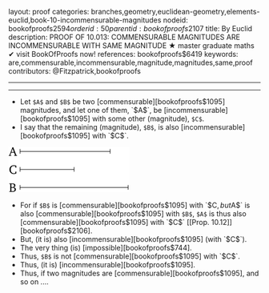 layout: proof
categories: branches,geometry,euclidean-geometry,elements-euclid,book-10-incommensurable-magnitudes
nodeid: bookofproofs$2594
orderid: 50
parentid: bookofproofs$2107
title: By Euclid
description: PROOF OF 10.013: COMMENSURABLE MAGNITUDES ARE INCOMMENSURABLE WITH SAME MAGNITUDE &#9733; master graduate maths &#10004; visit BookOfProofs now!
references: bookofproofs$6419
keywords: are,commensurable,incommensurable,magnitude,magnitudes,same,proof
contributors: @Fitzpatrick,bookofproofs

---


---



* Let `$A$` and `$B$` be two [commensurable][bookofproofs$1095] magnitudes, and let one of them, `$A$`, be [incommensurable][bookofproofs$1095] with some other (magnitude), `$C$`.
* I say that the remaining (magnitude), `$B$`, is also [incommensurable][bookofproofs$1095] with `$C$`.

![fig013e](https://github.com/bookofproofs/bookofproofs.github.io/blob/main/_sources/_assets/images/euclid/Book10/fig013e.png?raw=true)

* For if `$B$` is [commensurable][bookofproofs$1095] with `$C$`, but `$A$` is also [commensurable][bookofproofs$1095] with `$B$`, `$A$` is thus also [commensurable][bookofproofs$1095] with `$C$` [[Prop. 10.12]][bookofproofs$2106].
* But, (it is) also [incommensurable][bookofproofs$1095] (with `$C$`).
* The very thing (is) [impossible][bookofproofs$744].
* Thus, `$B$` is not [commensurable][bookofproofs$1095] with `$C$`.
* Thus, (it is) [incommensurable][bookofproofs$1095].
* Thus, if two magnitudes are [commensurable][bookofproofs$1095], and so on ....
